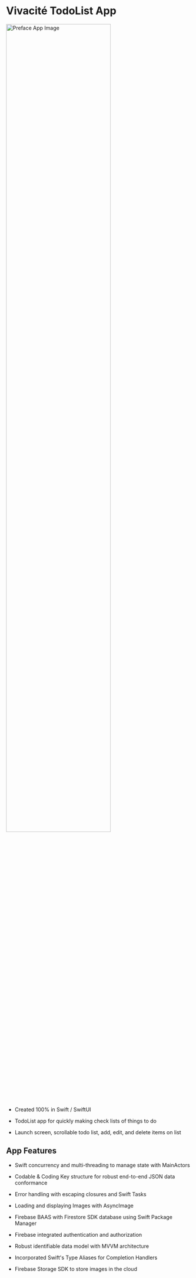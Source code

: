 # Vivacité TodoList App

<p align="left">
    <img src="https://github.com/scottyschwartzowen/Vivacite/blob/main/TodoList/Assets.xcassets/Images/vivacite.imageset/vivacité.png" alt="Preface App Image" width="75%" />
</p>

- Created 100% in Swift / SwiftUI

- TodoList app for quickly making check lists of things to do

- Launch screen, scrollable todo list, add, edit, and delete items on list

## App Features

- Swift concurrency and multi-threading to manage state with MainActors

- Codable & Coding Key structure for robust end-to-end JSON data conformance

- Error handling with escaping closures and Swift Tasks

- Loading and displaying Images with AsyncImage

- Firebase BAAS with Firestore SDK database using Swift Package Manager

- Firebase integrated authentication and authorization

- Robust identifiable data model with MVVM architecture

- Incorporated Swift's Type Aliases for Completion Handlers

- Firebase Storage SDK to store images in the cloud
